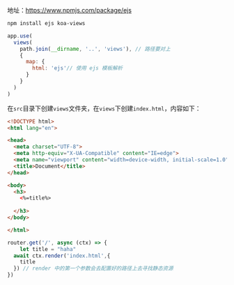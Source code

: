 地址：https://www.npmjs.com/package/ejs

```bash
npm install ejs koa-views
```

```js
app.use(
  views(
    path.join(__dirname, '..', 'views'), // 路径要对上
    {
      map: {
        html: 'ejs'// 使用 ejs 模板解析 
      }
    }
  )
)
```

在`src`目录下创建`views`文件夹，在`views`下创建`index.html`，内容如下：

```html
<!DOCTYPE html>
<html lang="en">

<head>
  <meta charset="UTF-8">
  <meta http-equiv="X-UA-Compatible" content="IE=edge">
  <meta name="viewport" content="width=device-width, initial-scale=1.0">
  <title>Document</title>
</head>

<body>
  <h3>
    <%=title%>
        
  </h3>
</body>

</html>
```

```js
router.get('/', async (ctx) => {
	let title = "haha"
  await ctx.render('index.html',{
    title
  }) // render 中的第一个参数会去配置好的路径上去寻找静态资源
})
```

